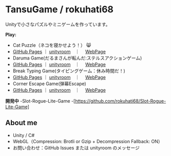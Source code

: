 # TansuGame / rokuhati68

Unityで小さなパズルやミニゲームを作っています。

**Play:**  
 - Cat Puzzle（ネコを寝かせよう！）  😸
-  [GitHub Pages](https://rokuhati68.github.io/Cat-Puzzle-Game/) ｜ [unityroom](https://unityroom.com/games/cat_puzzle)　｜　 [WebPage](https://github.com/rokuhati68/Cat-Puzzle-Game)
-  Daruma Game(だるまさんが転んだ:ステルスアクションゲーム)
-  [GitHub Pages](https://rokuhati68.github.io/Daruma-Action-Game/) ｜ [unityroom](https://unityroom.com/games/darumagame)　｜　 [WebPage](https://github.com/rokuhati68/Daruma-Action-Game)
-  Break Typing Game(タイピングゲーム：休み時間だ！)
-  [GitHub Pages](https://rokuhati68.github.io/Break-Typing-Game/) ｜ [unityroom](https://unityroom.com/games/friends_typing)　｜　 [WebPage](https://github.com/rokuhati68/Break-Typing-Game)
-  Corner Escape Game(弾幕Escape)
-  [GitHub Pages](https://rokuhati68.github.io/Corner-Escape-Game/) ｜ [unityroom](https://unityroom.com/games/fireEscape)　｜　 [WebPage](https://github.com/rokuhati68/Corner-Escape-Game)

**開発中**
-Slot-Rogue-Lite-Game
-[https://github.com/rokuhati68/Slot-Rogue-Lite-Game]
## About me
- Unity / C#
- WebGL（Compression: Brotli or Gzip + Decompression Fallback: ON）
- お問い合わせ：GitHub Issues または unityroom のメッセージ

<!-- バッジ例（任意）
![Unity](https://img.shields.io/badge/Unity-202x.x-000?logo=unity)
![WebGL](https://img.shields.io/badge/WebGL-Playable-orange)
-->
